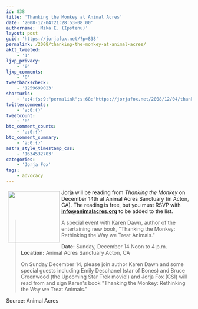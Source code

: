 ```yaml
---
id: 838
title: 'Thanking the Monkey at Animal Acres'
date: '2008-12-04T21:28:53-08:00'
authorname: 'Mika E. (Ipstenu)'
layout: post
guid: 'https://jorjafox.net/?p=838'
permalink: /2008/thanking-the-monkey-at-animal-acres/
aktt_tweeted:
    - '1'
ljxp_privacy:
    - '0'
ljxp_comments:
    - '0'
tweetbackscheck:
    - '1259699023'
shorturls:
    - 'a:4:{s:9:"permalink";s:68:"https://jorjafox.net/2008/12/04/thanking-the-monkey-at-animal-acres/";s:7:"tinyurl";s:25:"http://tinyurl.com/nhkwgl";s:4:"isgd";s:18:"http://is.gd/52ZT0";s:5:"bitly";s:20:"http://bit.ly/8CbLxX";}'
twittercomments:
    - 'a:0:{}'
tweetcount:
    - '0'
btc_comment_counts:
    - 'a:0:{}'
btc_comment_summary:
    - 'a:0:{}'
astra_style_timestamp_css:
    - '1634532703'
categories:
    - 'Jorja Fox'
tags:
    - advocacy
---
```


<img src="//static.jorjafox.net/wordpress/2008/12/button_meet_karen.jpg" alt="" title="button_meet_karen" width="140" style="float:left;border:0px;padding:5px;" />  Jorja will be reading from <i>Thanking the Monkey</i> on December 14th at Animal Acres Sanctuary (in Acton, CA).  The reading is free, but you must RSVP with <strong>info@animalacres.org</strong> to be added to the list.

<blockquote>A special event with Karen Dawn, author of the entertaining new book, "Thanking the Monkey: Rethinking the Way we Treat Animals."

<strong>Date:</strong> Sunday, December 14 Noon to 4 p.m.
<strong>Location:</strong> Animal Acres Sanctuary Acton, CA

On Sunday December 14, please join author Karen Dawn and some special guests including Emily Deschanel (star of Bones) and Bruce Greenwood (the Upcoming Star Trek movie!) and Jorja Fox (CSI) will read from and sign Karen's book "Thanking the Monkey: Rethinking the Way we Treat Animals."</blockquote>



Source: Animal Acres
